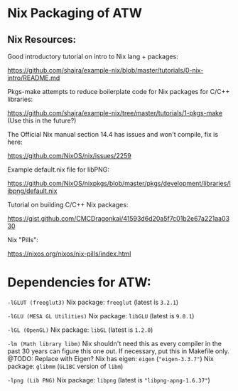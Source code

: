 # Nix Packaging of ATW

## Nix Resources:
Good introductory tutorial on intro to Nix lang + packages:

https://github.com/shajra/example-nix/blob/master/tutorials/0-nix-intro/README.md

Pkgs-make attempts to reduce boilerplate code for Nix packages for C/C++ libraries:

https://github.com/shajra/example-nix/tree/master/tutorials/1-pkgs-make
(Use this in the future?)

The Official Nix manual section 14.4 has issues and won't compile, fix is here:

https://github.com/NixOS/nix/issues/2259

Example default.nix file for libPNG:

https://github.com/NixOS/nixpkgs/blob/master/pkgs/development/libraries/libpng/default.nix

Tutorial on building C/C++ Nix packages:

https://gist.github.com/CMCDragonkai/41593d6d20a5f7c01b2e67a221aa0330

Nix "Pills":

https://nixos.org/nixos/nix-pills/index.html

# Dependencies for ATW:

`-lGLUT (freeglut3)`
Nix package: `freeglut` (latest is `3.2.1`)

`-lGLU (MESA GL Utilities)`
Nix package: `libGLU` (latest is `9.0.1`)

`-lGL (OpenGL)`
Nix package: `libGL` (latest is `1.2.0`)

`-lm (Math library libm)`
Nix shouldn't need this as every compiler in the past 30 years can figure this one out.
If necessary, put this in Makefile only.
@TODO: Replace with Eigen?
Nix has eigen: `eigen` (`"eigen-3.3.7"`)
Nix package: `glibmm` (`GLIBC` version of `libm`)

`-lpng (Lib PNG)`
Nix package: `libpng` (latest is `"libpng-apng-1.6.37"`)
